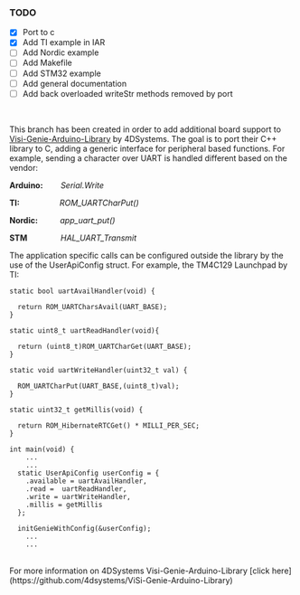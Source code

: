 ### TODO

- [x] Port to c
- [x] Add TI example in IAR
- [ ] Add Nordic example
- [ ] Add Makefile
- [ ] Add STM32 example
- [ ] Add general documentation
- [ ] Add back overloaded writeStr methods removed by port

<br>

This branch has been created in order to add additional board support to [Visi-Genie-Arduino-Library](https://github.com/4dsystems/ViSi-Genie-Arduino-Library) by 
4DSystems. The goal is to port their C++ library to C, adding a generic interface for peripheral based functions. For 
example, sending a character over UART is handled different based on the vendor:


**Arduino:**    &nbsp;&nbsp;&nbsp;&nbsp;&nbsp;&nbsp; _Serial.Write_

**TI:**        &nbsp;&nbsp;&nbsp;&nbsp;&nbsp;&nbsp;&nbsp;&nbsp;&nbsp;&nbsp;&nbsp;&nbsp;&nbsp;&nbsp;&nbsp;&nbsp;  _ROM_UARTCharPut()_
 
**Nordic:**    &nbsp;&nbsp;&nbsp;&nbsp;&nbsp;&nbsp;&nbsp;&nbsp; _app_uart_put()_

**STM**       &nbsp;&nbsp;&nbsp;&nbsp;&nbsp;&nbsp;&nbsp;&nbsp;&nbsp;&nbsp;&nbsp;&nbsp;&nbsp; _HAL_UART_Transmit_

The application specific calls can be configured outside the library by the use of the UserApiConfig struct. For 
example, the TM4C129 Launchpad by TI:


````
static bool uartAvailHandler(void) {
  
  return ROM_UARTCharsAvail(UART_BASE);
}

static uint8_t uartReadHandler(void){
  
  return (uint8_t)ROM_UARTCharGet(UART_BASE);
}

static void uartWriteHandler(uint32_t val) {
  
  ROM_UARTCharPut(UART_BASE,(uint8_t)val);
}

static uint32_t getMillis(void) {
  
  return ROM_HibernateRTCGet() * MILLI_PER_SEC;
}

int main(void) {
    ...
    ...
  static UserApiConfig userConfig = {
    .available = uartAvailHandler,
    .read =  uartReadHandler,
    .write = uartWriteHandler,
    .millis = getMillis
  };
  
  initGenieWithConfig(&userConfig);
    ...
    ...
````
<br>
For more information on 4DSystems Visi-Genie-Arduino-Library [click here](https://github.com/4dsystems/ViSi-Genie-Arduino-Library)